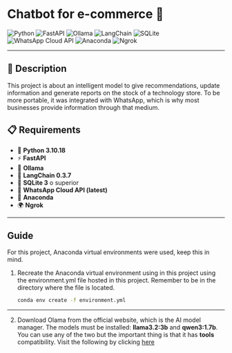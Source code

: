 # Chatbot for e-commerce 🤖

![Python](https://img.shields.io/badge/Python-3776AB?style=for-the-badge&logo=python&logoColor=white)
![FastAPI](https://img.shields.io/badge/FastAPI-009688?style=for-the-badge&logo=fastapi&logoColor=white)
![Ollama](https://img.shields.io/badge/Ollama-000000?style=for-the-badge&logo=ollama&logoColor=white)
![LangChain](https://img.shields.io/badge/LangChain-121212?style=for-the-badge&logo=langchain&logoColor=white)
![SQLite](https://img.shields.io/badge/SQLite-07405E?style=for-the-badge&logo=sqlite&logoColor=white)
![WhatsApp Cloud API](https://img.shields.io/badge/WhatsApp%20Cloud%20API-25D366?style=for-the-badge&logo=whatsapp&logoColor=white)
![Anaconda](https://img.shields.io/badge/Anaconda-44A833?style=for-the-badge&logo=anaconda&logoColor=white)
![Ngrok](https://img.shields.io/badge/Ngrok-1F1E37?style=for-the-badge&logo=ngrok&logoColor=white)

--- 

## 📝 Description

This project is about an intelligent model to give recommendations, update information and generate reports on the stock of a technology store. To be more portable, it was integrated with WhatsApp, which is why most businesses provide information through that medium.

## 📋 Requirements

- 🐍 **Python 3.10.18**
- ⚡ **FastAPI**
- 🧠 **Ollama**
- 🔗 **LangChain 0.3.7**
- 💾 **SQLite 3** o superior
- 📱 **WhatsApp Cloud API (latest)**
- 🐊 **Anaconda**
- 🌍 **Ngrok**

---

## Guide
For this project, Anaconda virtual environments were used, keep this in mind.
1. Recreate the Anaconda virtual environment using in this project using the environment.yml file hosted in this project. Remember to be in the directory where the file is located.
   ```bash
   conda env create -f environment.yml
---

2. Download Olama from the official website, which is the AI model manager. The models must be installed: **llama3.2:3b** and **qwen3:1.7b**. You can use any of the two but the important thing is that it has **tools** compatibility. Visit the following by clicking [here](https://ollama.com/search?c=tools)
